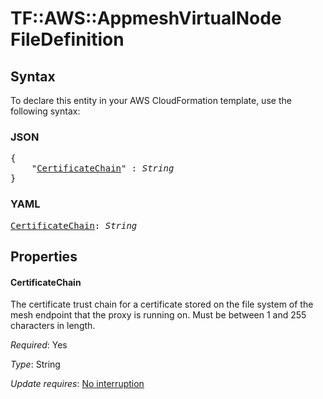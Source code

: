 # TF::AWS::AppmeshVirtualNode FileDefinition

## Syntax

To declare this entity in your AWS CloudFormation template, use the following syntax:

### JSON

<pre>
{
    "<a href="#certificatechain" title="CertificateChain">CertificateChain</a>" : <i>String</i>
}
</pre>

### YAML

<pre>
<a href="#certificatechain" title="CertificateChain">CertificateChain</a>: <i>String</i>
</pre>

## Properties

#### CertificateChain

The certificate trust chain for a certificate stored on the file system of the mesh endpoint that the proxy is running on. Must be between 1 and 255 characters in length.

_Required_: Yes

_Type_: String

_Update requires_: [No interruption](https://docs.aws.amazon.com/AWSCloudFormation/latest/UserGuide/using-cfn-updating-stacks-update-behaviors.html#update-no-interrupt)


